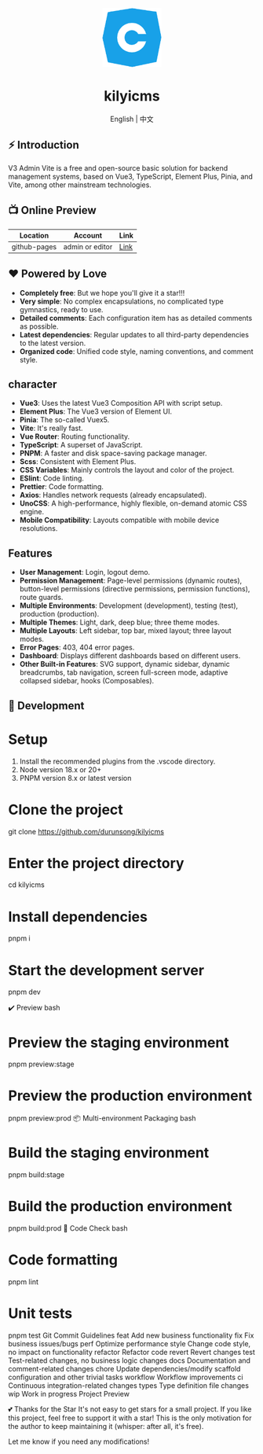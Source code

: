 <div align="center">
  <img alt="V3 Admin Vite Logo" width="120" height="120" src="./src/assets/images/cms.png">
  <h1>kilyicms</h1>
  <span>English | 中文<a href="./README.zh-CN.md"></a></span>
</div>

## ⚡ Introduction

V3 Admin Vite is a free and open-source basic solution for backend management systems, based on Vue3, TypeScript, Element Plus, Pinia, and Vite, among other mainstream technologies.

## 📺 Online Preview

| Location     | Account         | Link                                          |
| ------------ | --------------- | --------------------------------------------- |
| github-pages | admin or editor | [Link](https://github.com/durunsong/kilyicms) |

## ❤️ Powered by Love

- **Completely free**: But we hope you'll give it a star!!!
- **Very simple**: No complex encapsulations, no complicated type gymnastics, ready to use.
- **Detailed comments**: Each configuration item has as detailed comments as possible.
- **Latest dependencies**: Regular updates to all third-party dependencies to the latest version.
- **Organized code**: Unified code style, naming conventions, and comment style.

## character

- **Vue3**: Uses the latest Vue3 Composition API with script setup.
- **Element Plus**: The Vue3 version of Element UI.
- **Pinia**: The so-called Vuex5.
- **Vite**: It's really fast.
- **Vue Router**: Routing functionality.
- **TypeScript**: A superset of JavaScript.
- **PNPM**: A faster and disk space-saving package manager.
- **Scss**: Consistent with Element Plus.
- **CSS Variables**: Mainly controls the layout and color of the project.
- **ESlint**: Code linting.
- **Prettier**: Code formatting.
- **Axios**: Handles network requests (already encapsulated).
- **UnoCSS**: A high-performance, highly flexible, on-demand atomic CSS engine.
- **Mobile Compatibility**: Layouts compatible with mobile device resolutions.

## Features

- **User Management**: Login, logout demo.
- **Permission Management**: Page-level permissions (dynamic routes), button-level permissions (directive permissions, permission functions), route guards.
- **Multiple Environments**: Development (development), testing (test), production (production).
- **Multiple Themes**: Light, dark, deep blue; three theme modes.
- **Multiple Layouts**: Left sidebar, top bar, mixed layout; three layout modes.
- **Error Pages**: 403, 404 error pages.
- **Dashboard**: Displays different dashboards based on different users.
- **Other Built-in Features**: SVG support, dynamic sidebar, dynamic breadcrumbs, tab navigation, screen full-screen mode, adaptive collapsed sidebar, hooks (Composables).

## 🚀 Development

# Setup

1. Install the recommended plugins from the .vscode directory.
2. Node version 18.x or 20+
3. PNPM version 8.x or latest version

# Clone the project

git clone https://github.com/durunsong/kilyicms

# Enter the project directory

cd kilyicms

# Install dependencies

pnpm i

# Start the development server

pnpm dev

✔️ Preview
bash

# Preview the staging environment

pnpm preview:stage

# Preview the production environment

pnpm preview:prod
📦️ Multi-environment Packaging
bash

# Build the staging environment

pnpm build:stage

# Build the production environment

pnpm build:prod
🔧 Code Check
bash

# Code formatting

pnpm lint

# Unit tests

pnpm test
Git Commit Guidelines
feat Add new business functionality
fix Fix business issues/bugs
perf Optimize performance
style Change code style, no impact on functionality
refactor Refactor code
revert Revert changes
test Test-related changes, no business logic changes
docs Documentation and comment-related changes
chore Update dependencies/modify scaffold configuration and other trivial tasks
workflow Workflow improvements
ci Continuous integration-related changes
types Type definition file changes
wip Work in progress
Project Preview

💕 Thanks for the Star
It's not easy to get stars for a small project. If you like this project, feel free to support it with a star! This is the only motivation for the author to keep maintaining it (whisper: after all, it's free).

Let me know if you need any modifications!
